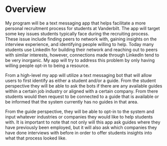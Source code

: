 # Overview

My program will be a text messaging app that helps facilitate a more personal recruitment process for students at Vanderbilt. The app will target some key issues students typically face during the recruiting process. These issue include finding peers to network with, gaining insights on the interview experience, and identifying people willing to help. Today many students use LinkedIn for building their network and reaching out to peers with similar interests, however, connections made through LinkedIn tend to be very inorganic. My app will try to address this problem by only having willing people opt-in to being a resource.

From a high-level my app will utilize a text messaging bot that will allow users to first identify as either a student and/or a guide. From the student perspective they will be able to ask the bots if there are any available guides within a certain job industry or aligned with a certain company. From there students would then request to be connected to a guide that is available or be informed that the system currently has no guides in that area.

From the guide perspective, they will be able to opt-in to the system and input whatever industries or companies they would like to help students with. It is important to note that not only will this app ask guides where they have previously been employed, but it will also ask which companies they have done interviews with before in order to offer students insights into what that process looked like.

